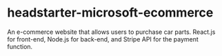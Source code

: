 # headstarter-microsoft-ecommerce
An e-commerce website that allows users to purchase car parts. React.js for front-end, Node.js for back-end, and Stripe API for the payment function.
